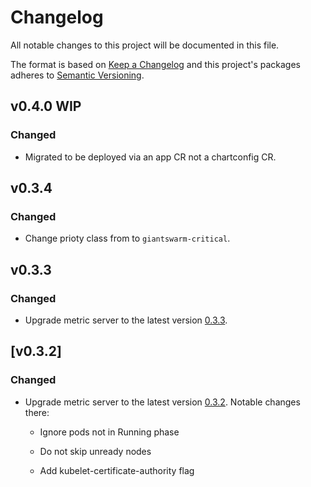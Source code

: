 # Changelog

All notable changes to this project will be documented in this file.

The format is based on [Keep a Changelog](http://keepachangelog.com/en/1.0.0/)
and this project's packages adheres to [Semantic Versioning](http://semver.org/spec/v2.0.0.html).

## v0.4.0 WIP

### Changed

- Migrated to be deployed via an app CR not a chartconfig CR.

## v0.3.4

### Changed

- Change prioty class from to `giantswarm-critical`.

## v0.3.3

### Changed

- Upgrade metric server to the latest version [0.3.3](https://github.com/kubernetes-incubator/metrics-server/releases/tag/v0.3.3).

## [v0.3.2]

### Changed

- Upgrade metric server to the latest version [0.3.2](https://github.com/kubernetes-incubator/metrics-server/releases/tag/v0.3.2). Notable changes there:

    - Ignore pods not in Running phase

    - Do not skip unready nodes

    - Add kubelet-certificate-authority flag

[0.3.2]: https://github.com/giantswarm/kubernetes-metrics-server/pull/12
